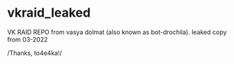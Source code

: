 # vkraid_leaked
VK RAID REPO from vasya dolmat (also known as bot-drochila). leaked copy from 03-2022

/Thanks, to4e4ka!/
